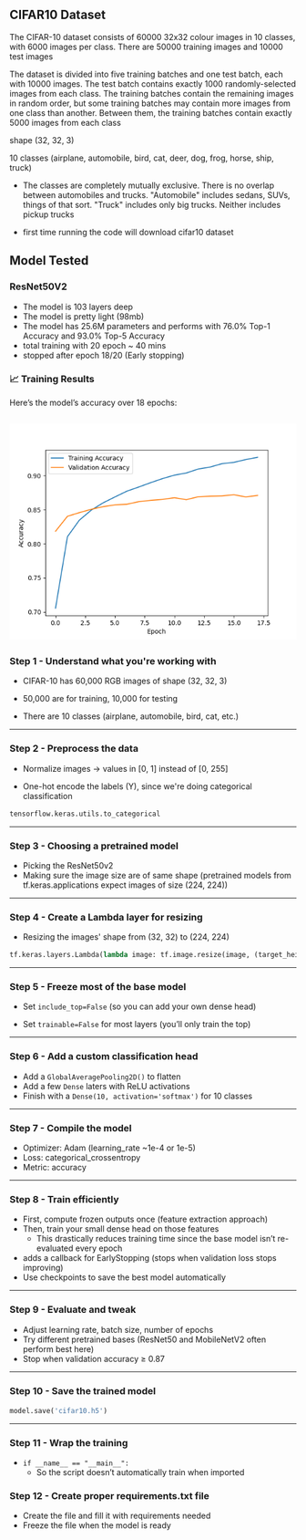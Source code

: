 ## CIFAR10 Dataset
The CIFAR-10 dataset consists of 60000 32x32 colour images in 10 classes, with 6000 images per class. There are 50000 training images and 10000 test images

The dataset is divided into five training batches and one test batch, each with 10000 images. The test batch contains exactly 1000 randomly-selected images from each class. The training batches contain the remaining images in random order, but some training batches may contain more images from one class than another. Between them, the training batches contain exactly 5000 images from each class

shape (32, 32, 3)

10 classes (airplane, automobile, bird, cat, deer, dog, frog, horse, ship, truck)
- The classes are completely mutually exclusive. There is no overlap between automobiles and trucks. "Automobile" includes sedans, SUVs, things of that sort. "Truck" includes only big trucks. Neither includes pickup trucks

- first time running the code will download cifar10 dataset

## Model Tested

### ResNet50V2

- The model is 103 layers deep
- The model is pretty light (98mb)
- The model has 25.6M	parameters and performs with 76.0% Top-1 Accuracy and 93.0% Top-5 Accuracy
- total training with 20 epoch ~ 40 mins
- stopped after epoch 18/20 (Early stopping)
### 📈 Training Results

Here’s the model’s accuracy over 18 epochs:

![Training Accuracy](images/ResNet50V2.png)
---

### Step 1 - Understand what you're working with

- CIFAR-10 has 60,000 RGB images of shape (32, 32, 3)

- 50,000 are for training, 10,000 for testing

- There are 10 classes (airplane, automobile, bird, cat, etc.)

---
### Step 2 - Preprocess the data

- Normalize images → values in [0, 1] instead of [0, 255]

- One-hot encode the labels (Y), since we're doing categorical classification

```python
tensorflow.keras.utils.to_categorical
```
---
### Step 3 - Choosing a pretrained model

- Picking the ResNet50v2
- Making sure the image size are of same shape (pretrained models from tf.keras.applications expect images of size (224, 224))

---
### Step 4 - Create a Lambda layer for resizing

- Resizing the images' shape from (32, 32) to (224, 224)
```python
tf.keras.layers.Lambda(lambda image: tf.image.resize(image, (target_height, target_width)))
```
---
### Step 5 - Freeze most of the base model

- Set ```include_top=False``` (so you can add your own dense head)

- Set ```trainable=False``` for most layers (you’ll only train the top)
---
### Step 6 - Add a custom classification head

- Add a ```GlobalAveragePooling2D()``` to flatten
- Add a few ```Dense``` laters with ReLU activations
- Finish with a ```Dense(10, activation='softmax')``` for 10 classes
---
### Step 7 - Compile the model

- Optimizer: Adam (learning_rate ~1e-4 or 1e-5)
- Loss: categorical_crossentropy
- Metric: accuracy
---
### Step 8 - Train efficiently

- First, compute frozen outputs once (feature extraction approach)
- Then, train your small dense head on those features
    - This drastically reduces training time since the base model isn’t re-evaluated every epoch
- adds a callback for EarlyStopping (stops when validation loss stops improving)
- Use checkpoints to save the best model automatically
---
### Step 9 - Evaluate and tweak

- Adjust learning rate, batch size, number of epochs
- Try different pretrained bases (ResNet50 and MobileNetV2 often perform best here)
- Stop when validation accuracy ≥ 0.87
---
### Step 10 - Save the trained model

```python
model.save('cifar10.h5')
```
---
### Step 11 - Wrap the training
- ```if __name__ == "__main__":```
    - So the script doesn’t automatically train when imported

### Step 12 - Create proper requirements.txt file

- Create the file and fill it with requirements needed
- Freeze the file when the model is ready

